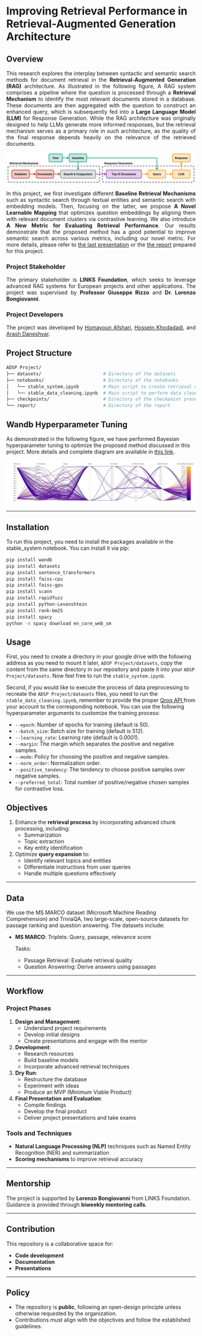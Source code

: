 # Improving Retrieval Performance in Retrieval-Augmented Generation Architecture

## Overview
<p align="justify">
This research explores the interplay between syntactic and semantic search methods for document retrieval in the <b>Retrieval-Augmented Generation (RAG)</b> architecture. As illustrated in the following figure, A RAG system comprises a pipeline where the question is processed through a <b>Retrieval Mechanism</b> to identify the most relevant documents stored in a database. These documents are then aggregated with the question to construct an enhanced query, which is subsequently fed into a <b>Large Language Model (LLM)</b> for Response Generation. While the RAG architecture was originally designed to help LLMs generate more informed responses, but the retrieval mechanism serves as a primary role in such architecture, as the quality of the final response depends heavily on the relevance of the retrieved documents.
</p>

![Image](./extras/teaser.svg)

<p align="justify">
In this project, we first investigate different <b>Baseline Retrieval Mechanisms</b> such as syntactic search through textual entities and semantic search with embedding models. Then, focusing on the latter, we propose <b>A Novel Learnable Mapping</b> that optimizes question embeddings by aligning them with relevant document clusters via contrastive learning. We also introduce <b>A New Metric for Evaluating Retrieval Performance</b>. Our results demonstrate that the proposed method has a good potential to improve semantic search across various metrics, including our novel metric. For more details, please refer to <a href="./checkpoints/checkpoint_03.pdf">the last presentation</a> or the <a href="./report/t3p9_report.pdf">the report</a> prepared for this project.
</p>

### Project Stakeholder
<p align="justify">
The primary stakeholder is <b>LINKS Foundation</b>, which seeks to leverage advanced RAG systems for European projects and other applications. The project was supervised by <b>Professor Giuseppe Rizzo</b> and <b>Dr. Lorenzo Bongiovanni</b>.
</p>

### Project Developers
<p align="justify">
The project was developed by <a href="https://www.linkedin.com/in/homayoun-afshari/">Homayoun Afshari</a>, <a href="https://hossenkhodadadi.github.io/">Hossein Khodadadi</a>, and <a href="https://www.linkedin.com/in/arash-daneshvar/">Arash Daneshvar</a>.
</p>

## Project Structure
```bash
ADSP Project/
├── datasets/                       # Directory of the datasets
├── notebooks/                      # Directory of the notebooks
│   └── stable_system.ipynb         # Main script to create retrieval mechanisms
│   └── stable_data_cleaning.ipynb  # Main script to perform data cleaning
├── checkpoints/                    # Directory of the checkpoint presentations
└── report/                         # Directory of the report
```

## Wandb Hyperparameter Tuning
As demonstrated in the following figure, we have performed Bayesian hyperparameter tuning to optimize the proposed method discussed in this project. More details and complete diagram are available in [this link](https://wandb.ai/adsp-gt3-o1/ms-marco/reports/ADSP-gt3--VmlldzoxMTA3OTExOQ?accessToken=3qt191ygaowfk12zgme3665lczudi0bbim9pxfko5qoz01gaeu4fxvunz9fomiuu).

![Image](./extras/wandb_filtered.jpg)

---
## Installation
To run this project, you need to install the packages available in the stable_system notebook. You can install it via pip:<br/>
```bash
pip install wandb
pip install datasets
pip install sentence_transformers
pip install faiss-cpu
pip install faiss-gpu
pip install scann
pip install rapidfuzz
pip install python-Levenshtein
pip install rank-bm25
pip install spacy
python -m spacy download en_core_web_sm
```

## Usage
First, you need to create a directory in your google drive with the following address as you need to mount it later, `ADSP Project/datasets`, copy the content from the same directory in our repository and paste it into your `ADSP Project/datasets`. Now feel free to run the `stable_system.ipynb`.

Second, if you would like to execute the process of data preprocessing to recreate the `ADSP Project/datasets` files, you need to run the `stable_data_cleaning.ipynb`, remember to provide the proper [Qroq API ](https://groq.com/) from your account to the corresponding notebook. You can use the following hyperparameter arguments to customize the training process:

- `--epoch`: Number of epochs for training (default is 50).
- `--batch_size`: Batch size for training (default is 512).
- `--learning_rate`: Learning rate (default is 0.0001).
- `--margin`: The margin which separates the positive and negative samples.
- `--mode`: Policy for choosing the positive and negative samples.
- `--norm_order`: Normalization order.
- `--positive_tendency`: The tendency to choose positive samples over negative samples.
- `--preferred_total`: Total number of positive/negative chosen samples for contrastive loss.


## Objectives

1. Enhance the **retrieval process** by incorporating advanced chunk processing, including:
   - Summarization
   - Topic extraction
   - Key entity identification
2. Optimize **query expansion** to:
   - Identify relevant topics and entities
   - Differentiate instructions from user queries
   - Handle multiple questions effectively

---

## Data
<!---
We use the **MS MARCO dataset (Microsoft Machine Reading Comprehension)**, a large-scale, open-source dataset for passage ranking and question answering. The dataset includes:
- **Triplets**: Query, passage, relevance score
- Tasks:
  - **Passage Retrieval**: Evaluate retrieval quality
  - **Question Answering**: Derive answers using passages 
--->

We use the MS MARCO dataset (Microsoft Machine Reading Comprehension) and TriviaQA, two large-scale, open-source datasets for passage ranking and question answering. The datasets include:

- **MS MARCO**:
Triplets: Query, passage, relevance score  

  Tasks:
   - Passage Retrieval: Evaluate retrieval quality
   - Question Answering: Derive answers using passages
---

## Workflow

### Project Phases
1. **Design and Management**:
   - Understand project requirements
   - Develop initial designs
   - Create presentations and engage with the mentor
2. **Development**:
   - Research resources
   - Build baseline models
   - Incorporate advanced retrieval techniques
3. **Dry Run**:
   - Restructure the database
   - Experiment with ideas
   - Produce an MVP (Minimum Viable Product)
4. **Final Presentation and Evaluation**:
   - Compile findings
   - Develop the final product
   - Deliver project presentations and take exams

### Tools and Techniques
- **Natural Language Processing (NLP)** techniques such as Named Entity Recognition (NER) and summarization
- **Scoring mechanisms** to improve retrieval accuracy

---

## Mentorship

The project is supported by **Lorenzo Bongiovanni** from LINKS Foundation. Guidance is provided through **biweekly mentoring calls**.

---

## Contribution

This repository is a collaborative space for:
- **Code development**
- **Documentation**
- **Presentations**

---

## Policy

- The repository is **public**, following an open-design principle unless otherwise requested by the organization.
- Contributions must align with the objectives and follow the established guidelines.

